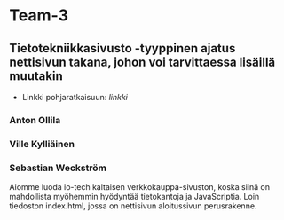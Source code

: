 # Team-3
 
## Tietotekniikkasivusto -tyyppinen ajatus nettisivun takana, johon voi tarvittaessa lisäillä muutakin

- Linkki pohjaratkaisuun:
*linkki*


### Anton Ollila


### Ville Kylliäinen


### Sebastian Weckström
Aiomme luoda io-tech kaltaisen verkkokauppa-sivuston, koska siinä on mahdollista myöhemmin hyödyntää tietokantoja ja JavaScriptia.
Loin tiedoston index.html, jossa on nettisivun aloitussivun perusrakenne.
